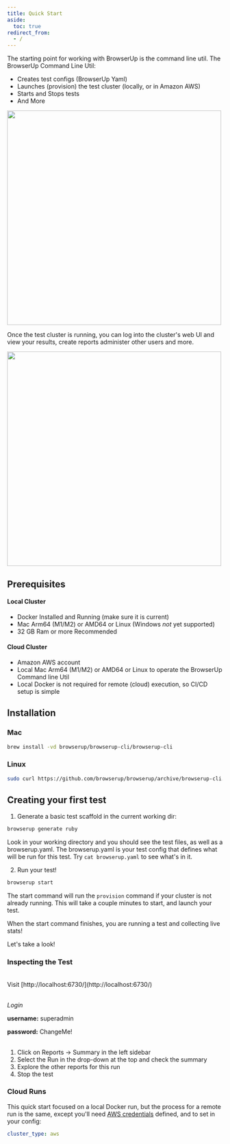 ```yaml
---
title: Quick Start
aside:
  toc: true
redirect_from:
  - /
---
```


The starting point for working with BrowserUp is the command line util.
The BrowserUp Command Line Util:
* Creates test configs (BrowserUp Yaml)
* Launches (provision) the test cluster (locally, or in Amazon AWS)
* Starts and Stops tests
* And More

[<img src="{{ site.baseurl }}/assets/images/load/cli-util.png" width="500"/>](assets/images/load/cli-util.png)

Once the test cluster is running, you can log into the cluster's web UI and
view your results, create reports administer other users and more.

[<img src="{{ site.baseurl }}/assets/images/load/screenshot.png" width="500"/>](assets/images/load/screenshot.png)

## Prerequisites

#### Local Cluster

* Docker Installed and Running (make sure it is current)
* Mac Arm64 (M1/M2) or AMD64 or Linux (Windows *not* yet supported)
* 32 GB Ram or more Recommended

#### Cloud Cluster

* Amazon AWS account
* Local Mac Arm64 (M1/M2) or AMD64 or Linux to operate the BrowserUp Command line Util
* Local Docker is not required for remote (cloud) execution, so CI/CD setup is simple

## Installation

### Mac

```bash
brew install -vd browserup/browserup-cli/browserup-cli
```

### Linux

```bash
sudo curl https://github.com/browserup/browserup/archive/browserup-cli.tar.gz | tar xvf - -C /usr/local/bin/
```

## Creating your first test

1. Generate a basic test scaffold in the current working dir:

```bash
browserup generate ruby
```
Look in your working directory and you should see the test files,
as well as a browserup.yaml. The browserup.yaml is your test config that defines what
will be run for this test. Try ```cat browserup.yaml``` to see what's in it.

2. Run your test!

```bash
browserup start
```

The start command will run the `provision` command if your cluster is not already running.
This will take a couple minutes to start, and launch your test.

When the start command finishes, you are running a test and collecting live stats!

Let's take a look!

### Inspecting the Test
<br>
Visit  [http://localhost:6730/](http://localhost:6730/)
<br>
<br>

*Login*

**username:** superadmin

**password:** ChangeMe!
<br>
<br>
1. Click on Reports -> Summary in the left sidebar
2. Select the Run in the drop-down at the top and check the summary
3. Explore the other reports for this run
4. Stop the test


### Cloud Runs

This quick start focused on a local Docker run, but the process for a
remote run is the same, except you'll need [AWS credentials](configuring-aws-credentials)
defined, and to set in your config:
```yaml
cluster_type: aws
```
